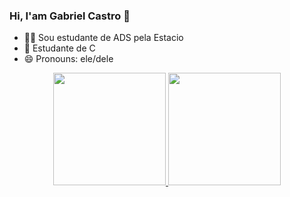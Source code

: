 ### Hi, I'am Gabriel Castro 👋

- 👨‍🎓 Sou estudante de ADS pela Estacio
- 🌱 Estudante de C
- 😄 Pronouns: ele/dele

<div align="center">
  <a href="https://github.com/DevBielCastro">
  <img height="180em" src="https://github-readme-stats.vercel.app/api?username=DevBielCastro&show_icons=true&theme=dracula&include_all_commits=true&count_private=true"/>
  <img height="180em" src="https://github-readme-stats.vercel.app/api/top-langs/?username=DevBielCastro&layout=compact&langs_count=7&theme=dracula"/>
</div>
  
